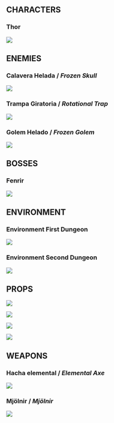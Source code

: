 ## CHARACTERS

### Thor

![](https://github.com/JonCervellera/Crosby/blob/master/ConceptArt/Characters/concept_thor_01.png)

## ENEMIES

### Calavera Helada / _Frozen Skull_

![](https://github.com/JonCervellera/Crosby/blob/master/ConceptArt/Characters/concept_calavera_01.png)

### Trampa Giratoria / _Rotational Trap_

![](https://github.com/JonCervellera/Crosby/blob/master/ConceptArt/Props/concept_prop_trampa_01.png)

### Golem Helado / _Frozen Golem_

![](https://github.com/JonCervellera/Crosby/blob/master/ConceptArt/Characters/concept_golem_01.png)

## BOSSES

### Fenrir

![](https://github.com/JonCervellera/Crosby/blob/master/ConceptArt/Characters/concept_fenrir_01.png)

## ENVIRONMENT

### Environment First Dungeon

![](https://github.com/JonCervellera/Crosby/blob/master/ConceptArt/Environment/concept_environment_01.png)

### Environment Second Dungeon

![](https://github.com/JonCervellera/Crosby/blob/master/ConceptArt/Environment/concept_environment_02.png)

## PROPS

![](https://github.com/JonCervellera/Crosby/blob/master/ConceptArt/Props/concept_prop_rocas.png)

![](https://github.com/JonCervellera/Crosby/blob/master/ConceptArt/Props/concept_prop_trampa_01.png)

![](https://github.com/JonCervellera/Crosby/blob/master/ConceptArt/Props/concept_prop_trees.png)

![](https://github.com/JonCervellera/Crosby/blob/master/ConceptArt/Props/concept_prop_wall_ice.png)

## WEAPONS

### Hacha elemental / _Elemental Axe_

![](https://github.com/JonCervellera/Crosby/blob/master/ConceptArt/Weapons/concept_weapon_elementalaxe.png)

### Mjölnir / _Mjölnir_

![](https://github.com/JonCervellera/Crosby/blob/master/ConceptArt/Weapons/concept_weapon_mjolnir.png)







